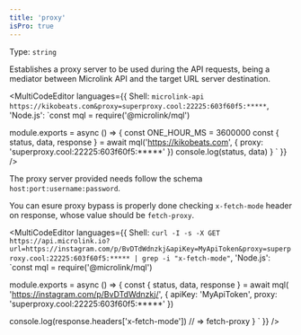 ```yaml
---
title: 'proxy'
isPro: true
--- 
```


Type: `string`<br/>

Establishes a proxy server to be used during the API requests, being a mediator between Microlink API and the target URL server destination. 

<MultiCodeEditor languages={{
  Shell: `microlink-api https://kikobeats.com&proxy=superproxy.cool:22225:603f60f5:*****`,
  'Node.js': `const mql = require('@microlink/mql')
 
module.exports = async () => {
  const ONE_HOUR_MS = 3600000
  const { status, data, response } = await mql('https://kikobeats.com', {
    proxy: 'superproxy.cool:22225:603f60f5:*****'
  })
  console.log(status, data)
}
  `
  }} 
/>

The proxy server provided needs follow the schema `host:port:username:password`.

You can esure proxy bypass is properly done checking `x-fetch-mode` header on response, whose value should be `fetch-proxy`.

<MultiCodeEditor languages={{
  Shell: `curl -I -s -X GET https://api.microlink.io?url=https://instagram.com/p/BvDTdWdnzkj&apiKey=MyApiToken&proxy=superproxy.cool:22225:603f60f5:***** | grep -i "x-fetch-mode"`,
  'Node.js': `const mql = require('@microlink/mql')
 
module.exports = async () => {
  const { status, data, response } = await mql(
    'https://instagram.com/p/BvDTdWdnzkj/', { 
      apiKey: 'MyApiToken',
      proxy: 'superproxy.cool:22225:603f60f5:*****'
    })
  
  console.log(response.headers['x-fetch-mode']) // => fetch-proxy
}
  `
  }} 
/>
